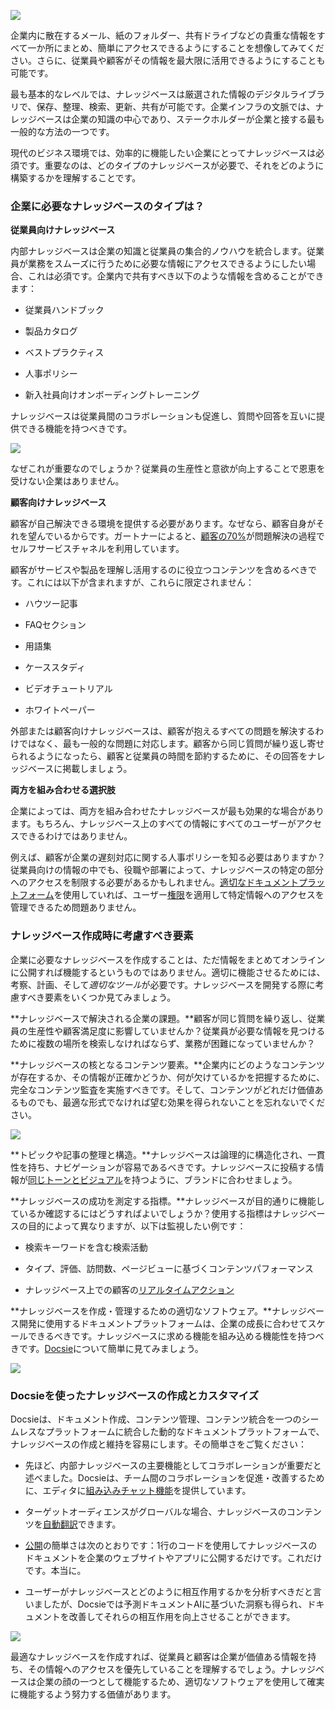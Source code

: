 ![](https://docsie-app-media.s3.amazonaws.com/image/7093/doc_ULxUK3nJlSUujhpeo/fgdkkvoukhpdltavfjsp)

企業内に散在するメール、紙のフォルダー、共有ドライブなどの貴重な情報をすべて一か所にまとめ、簡単にアクセスできるようにすることを想像してみてください。さらに、従業員や顧客がその情報を最大限に活用できるようにすることも可能です。

最も基本的なレベルでは、ナレッジベースは厳選された情報のデジタルライブラリで、保存、整理、検索、更新、共有が可能です。企業インフラの文脈では、ナレッジベースは企業の知識の中心であり、ステークホルダーが企業と接する最も一般的な方法の一つです。

現代のビジネス環境では、効率的に機能したい企業にとってナレッジベースは必須です。重要なのは、どのタイプのナレッジベースが必要で、それをどのように構築するかを理解することです。



### 企業に必要なナレッジベースのタイプは？

**従業員向けナレッジベース**

内部ナレッジベースは企業の知識と従業員の集合的ノウハウを統合します。従業員が業務をスムーズに行うために必要な情報にアクセスできるようにしたい場合、これは必須です。企業内で共有すべき以下のような情報を含めることができます：

* 従業員ハンドブック

* 製品カタログ

* ベストプラクティス

* 人事ポリシー

* 新入社員向けオンボーディングトレーニング

ナレッジベースは従業員間のコラボレーションも促進し、質問や回答を互いに提供できる機能を持つべきです。

![](https://docsie-app-media.s3.amazonaws.com/image/7093/doc_ULxUK3nJlSUujhpeo/smkjimvctbbblpexslsg)

なぜこれが重要なのでしょうか？従業員の生産性と意欲が向上することで恩恵を受けない企業はありません。



**顧客向けナレッジベース**

顧客が自己解決できる環境を提供する必要があります。なぜなら、顧客自身がそれを望んでいるからです。ガートナーによると、[顧客の70%](https://www.gartner.com/smarterwithgartner/rethink-customer-service-strategy-drive-self-service/)が問題解決の過程でセルフサービスチャネルを利用しています。

顧客がサービスや製品を理解し活用するのに役立つコンテンツを含めるべきです。これには以下が含まれますが、これらに限定されません：

* ハウツー記事

* FAQセクション

* 用語集

* ケーススタディ

* ビデオチュートリアル

* ホワイトペーパー

外部または顧客向けナレッジベースは、顧客が抱えるすべての問題を解決するわけではなく、最も一般的な問題に対応します。顧客から同じ質問が繰り返し寄せられるようになったら、顧客と従業員の時間を節約するために、その回答をナレッジベースに掲載しましょう。

**両方を組み合わせる選択肢**

企業によっては、両方を組み合わせたナレッジベースが最も効果的な場合があります。もちろん、ナレッジベース上のすべての情報にすべてのユーザーがアクセスできるわけではありません。

例えば、顧客が企業の遅刻対応に関する人事ポリシーを知る必要はありますか？従業員向けの情報の中でも、役職や部署によって、ナレッジベースの特定の部分へのアクセスを制限する必要があるかもしれません。[適切なドキュメントプラットフォーム](https://portals.docsie.io/docsie/docsie-documentation/using-docsie/)を使用していれば、ユーザー[権限](https://portals.docsie.io/docsie/docsie-documentation/using-docsie/?doc=/workspace-administration/managing-and-understanding-permissions/)を適用して特定情報へのアクセスを管理できるため問題ありません。

 

### ナレッジベース作成時に考慮すべき要素

企業に必要なナレッジベースを作成することは、ただ情報をまとめてオンラインに公開すれば機能するというものではありません。適切に機能させるためには、考察、計画、そして*適切なツール*が必要です。ナレッジベースを開発する際に考慮すべき要素をいくつか見てみましょう。

**ナレッジベースで解決される企業の課題。**顧客が同じ質問を繰り返し、従業員の生産性や顧客満足度に影響していませんか？従業員が必要な情報を見つけるために複数の場所を検索しなければならず、業務が困難になっていませんか？

**ナレッジベースの核となるコンテンツ要素。**企業内にどのようなコンテンツが存在するか、その情報が正確かどうか、何が欠けているかを把握するために、完全なコンテンツ監査を実施すべきです。そして、コンテンツがどれだけ価値あるものでも、最適な形式でなければ望む効果を得られないことを忘れないでください。

![](https://docsie-app-media.s3.amazonaws.com/image/7093/doc_ULxUK3nJlSUujhpeo/zrqneyzfqyphryogrgrz)

**トピックや記事の整理と構造。**ナレッジベースは論理的に構造化され、一貫性を持ち、ナビゲーションが容易であるべきです。ナレッジベースに投稿する情報が[同じトーンとビジュアル](https://www.docsie.io/documentation/styling_guide/)を持つように、ブランドに合わせましょう。

**ナレッジベースの成功を測定する指標。**ナレッジベースが目的通りに機能しているか確認するにはどうすればよいでしょうか？使用する指標はナレッジベースの目的によって異なりますが、以下は監視したい例です：

* 検索キーワードを含む検索活動

* タイプ、評価、訪問数、ページビューに基づくコンテンツパフォーマンス

* ナレッジベース上での顧客の[リアルタイムアクション](https://www.docsie.io/gather_feedback/)

**ナレッジベースを作成・管理するための適切なソフトウェア。**ナレッジベース開発に使用するドキュメントプラットフォームは、企業の成長に合わせてスケールできるべきです。ナレッジベースに求める機能を組み込める機能性を持つべきです。[Docsie](https://portals.docsie.io/docsie/docsie-documentation/using-docsie/)について簡単に見てみましょう。

![](https://docsie-app-media.s3.amazonaws.com/image/7093/doc_ULxUK3nJlSUujhpeo/jogqsbhmvygmrsltjagl)

### Docsieを使ったナレッジベースの作成とカスタマイズ

Docsieは、ドキュメント作成、コンテンツ管理、コンテンツ統合を一つのシームレスなプラットフォームに統合した動的なドキュメントプラットフォームで、ナレッジベースの作成と維持を容易にします。その簡単さをご覧ください：

* 先ほど、内部ナレッジベースの主要機能としてコラボレーションが重要だと述べました。Docsieは、チーム間のコラボレーションを促進・改善するために、エディタに[組み込みチャット機能](https://www.docsie.io/markdown_editor/)を提供しています。

* ターゲットオーディエンスがグローバルな場合、ナレッジベースのコンテンツを[自動翻訳](https://www.docsie.io/self-writing-documentation/)できます。

* [公開](https://portals.docsie.io/docsie/docsie-documentation/publish-documentation-portal/)の簡単さは次のとおりです：1行のコードを使用してナレッジベースのドキュメントを企業のウェブサイトやアプリに公開するだけです。これだけです。本当に。

* ユーザーがナレッジベースとどのように相互作用するかを分析すべきだと言いましたが、Docsieでは予測ドキュメントAIに基づいた洞察も得られ、ドキュメントを改善してそれらの相互作用を向上させることができます。

![](https://docsie-app-media.s3.amazonaws.com/image/7093/doc_ULxUK3nJlSUujhpeo/evgertppxkcxediwezzy)

最適なナレッジベースを作成すれば、従業員と顧客は企業が価値ある情報を持ち、その情報へのアクセスを優先していることを理解するでしょう。ナレッジベースは企業の顔の一つとして機能するため、適切なソフトウェアを使用して確実に機能するよう努力する価値があります。